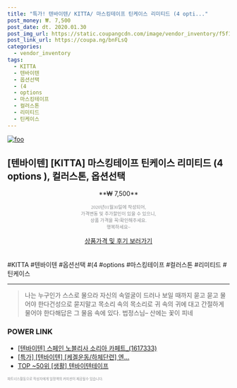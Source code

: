 ```yaml
--- 
title: "특가! 텐바이텐/ KITTA/ 마스킹테이프 틴케이스 리미티드 (4 opti..." 
post_money: ₩. 7,500 
post_date: dt. 2020.01.30 
post_img_url: https://static.coupangcdn.com/image/vendor_inventory/f5f1/ff5cd9619e1b042315d77141f9acc64fa3bbe07fcd6c5f064880de1d5dc6.jpg 
post_link_url: https://coupa.ng/bnFLsQ 
categories: 
  - vendor_inventory 
tags: 
  - KITTA 
  - 텐바이텐 
  - 옵션선택 
  - (4 
  - options 
  - 마스킹테이프 
  - 컬러스톤 
  - 리미티드 
  - 틴케이스 
--- 
```

[![foo](https://static.coupangcdn.com/image/vendor_inventory/f5f1/ff5cd9619e1b042315d77141f9acc64fa3bbe07fcd6c5f064880de1d5dc6.jpg)](https://coupa.ng/bnFLsQ) 

## [텐바이텐] [KITTA] 마스킹테이프 틴케이스 리미티드 (4 options ), 컬러스톤, 옵션선택 
<p style="text-align: center;">**₩ 7,500**</p> 
<p style="text-align: center;"><span style="color: #898c8f; font-family: Georgia,Times,serif; font-size: 0.75em;">2020년01월30일에 작성되어, <br>가격변동 및 추가할인이 있을 수 있으니,<br> 상품 가격을 꼭!확인해주세요.<br>행복하세요~</span> 
</p>	 
<div markdown="0" style="text-align: center;"><a href="https://coupa.ng/bnFLsQ" class="btn btn--success">상품가격 및 후기 보러가기</a></div> 
<br><br> 
  #KITTA #텐바이텐 #옵션선택 #(4 #options #마스킹테이프 #컬러스톤 #리미티드 #틴케이스 
<hr> 

> 나는 누구인가 스스로 물으라 자신의 속얼굴이 드러나 보일 때까지 묻고 묻고 물어야 한다건성으로 묻지말고 목소리 속의 목소리로 귀 속의 귀에 대고 간절하게 물어야 한다해답은 그 물음 속에 있다. 법정스님–  산에는 꽃이 피네 


### POWER LINK

* <a href="https://blog.naver.com/fasyy4321/221790103855" target="_blank">[텐바이텐] 스페인 노블리사 소리아 카페트_(1617333)</a>
* <a href="https://blog.naver.com/santokki14/221788223040" target="_blank">[특가] [텐바이텐] [케겔운동/하체단련] 엔...</a>
* <a href="https://blog.naver.com/fasyy4321/221784223649" target="_blank"> TOP ~50위 [생활] 텐바이텐테이프</a>

<span style="color: #898c8f; font-family: Georgia,Times,serif; font-size: 0.55em;">파트너스활동으로 작성자에게 일정액의 커미션이 제공될수 있습니다.</span> 
